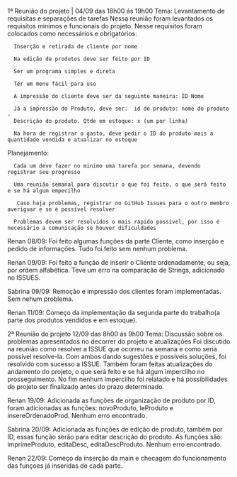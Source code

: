 1ª Reunião do projeto | 04/09 das 18h00 ás 19h00
  Tema: Levantamento de requisitas e separações de tarefas
  Nessa reunião foram levantados os requisitos minimos e funcionais do projeto. Nesse requisitos foram colocados como necessários e obrigatórios:

      Inserção e retirada de cliente por nome
      
      Na edição de produtos deve ser feito por ID
      
      Ser um programa simples e direta
      
      Ter um menu fácil para uso
      
      A impressão do cliente deve ser da seguinte maneira: ID Nome
      
      Já a impressão do Produto, deve ser:  id do produto: nome do produto -
      Descrição do produto. Qtde em estoque: x (um por linha)
      
      Na hora de registrar o gasto, deve pedir o ID do produto mais a quantidade vendida e atualizar no estoque 
      
Planejamento:

      Cada um deve fazer no minimo uma tarefa por semana, devendo registrar seu progresso 
      
      Uma reunião semanal para discutir o que foi feito, o que será feito e se há algum empecilho
      
       Caso haja problemas, registrar no GitHub Issues para o outro membro averiguar e se é possível resolver 
      
      Problemas devem ser resolvidos o mais rápido possível, por isso é necessário a comunicação se houver dificuldades


Renan 08/09: 
Foi feito algumas funções da parte Cliente, como inserção e pedido de informações. Tudo foi feito sem nenhum problema.

Renan 09/09:
Foi feito a função de inserir o Cliente ordenadamente, ou seja, por ordem alfabética. Teve um erro na comparação de Strings, adicionado no ISSUES.

Sabrina 09/09:
Remoção e impressão dos clientes foram implementadas. Sem nehum problema.

Renan 11/09:
Começo da implementação da segunda parte do trabalho(a parte dos produtos vendidos e em estoque).

2ª Reunião do projeto 12/09 das 8h00 ás 9h00
  Tema: Discussão sobre os problemas apresentados no decorrer do projeto e atualizações
  Foi discutido na reunião como resolver a ISSUE que ocorreu na semana e como seria possível resolve-la. Com ambos dando sugestões e possíveis soluções, foi 
  resolvido com sucesso a ISSUE. 
  Também foram feitas atualizações do andamento do projeto, o que será feito e se há algum impercilho no prosseguimento. No fim nenhum impercilho foi relatado e 
  há possibilidades do projeto ser finalizado antes do prazo determinado.

Renan 19/09:
Adicionada as funções de organização de produto por ID, foram adicionadas as funções: novoProduto, leProduto e insereOrdenadoProd. Nenhum erro encontrado.

Sabrina 20/09:
Adicionada as funções de edição de produto, também por ID, essas função serão para editar descrição do produto. As funções são: imprimeProduto, editaDesc,  editaDescProduto. Nenhum erro encontrado.

Renan 22/09:
Começo da inserção da main e checagem do funcionamento das funçoes já inseridas de cada parte.

